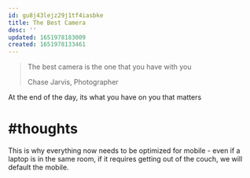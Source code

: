 ```yaml
---
id: gu8j43lejz29j1tf4iasbke
title: The Best Camera
desc: ''
updated: 1651978183009
created: 1651978133461
---
```



> The best camera is the one that you have with you
> 
> Chase Jarvis, Photographer

At the end of the day, its what you have on you that matters

# #thoughts

This is why everything now needs to be optimized for mobile - even if a laptop is in the same room, if it requires getting out of the couch, we will default the mobile. 